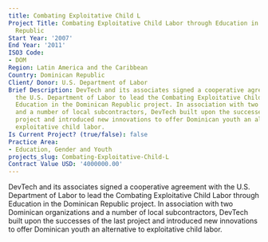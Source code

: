 ```yaml
---
title: Combating Exploitative Child L
Project Title: Combating Exploitative Child Labor through Education in the Dominican
  Republic
Start Year: '2007'
End Year: '2011'
ISO3 Code:
- DOM
Region: Latin America and the Caribbean
Country: Dominican Republic
Client/ Donor: U.S. Department of Labor
Brief Description: DevTech and its associates signed a cooperative agreement with
  the U.S. Department of Labor to lead the Combating Exploitative Child Labor through
  Education in the Dominican Republic project. In association with two Dominican organizations
  and a number of local subcontractors, DevTech built upon the successes of the last
  project and introduced new innovations to offer Dominican youth an alternative to
  exploitative child labor.
Is Current Project? (true/false): false
Practice Area:
- Education, Gender and Youth
projects_slug: Combating-Exploitative-Child-L
Contract Value USD: '4000000.00'
---
```


DevTech and its associates signed a cooperative agreement with the U.S. Department of Labor to lead the Combating Exploitative Child Labor through Education in the Dominican Republic project. In association with two Dominican organizations and a number of local subcontractors, DevTech built upon the successes of the last project and introduced new innovations to offer Dominican youth an alternative to exploitative child labor.